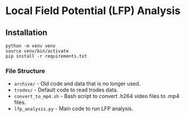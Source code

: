 # Local Field Potential (LFP) Analysis

## Installation

```
python -m venv venv
source venv/bin/activate
pip install -r requirements.txt
```

### File Structure

- `archive/` - Old code and data that is no longer used.
- `trodes/` - Default code to read trodes data.
- `convert_to_mp4.sh` - Bash script to convert .h264 video files to .mp4 files.
- `lfp_analysis.py` - Main code to run LFP analysis.
